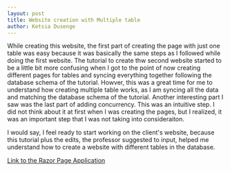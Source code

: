 ```yaml
---
layout: post
title: Website creation with Multiple table
author: Ketsia Dusenge
---
```


While creating this website, the first part of creating the page with just one table was easy because it was basically the same steps as I followed while doing the first website. The tutorial to create thw second website started to be a little bit more confusing when I got to the point of now creating different pages for tables and syncing everything together following the database schema of the tutorial. Howver, this was a great time for me to understand how creating multiple table works, as I am syncing all the data and matching the database schema of the tutorial. Another interesting part I saw was the last part of adding concurrency. This was an intuitive step. I did not think about it at first when I was creating the pages, but I realized, it was an important step that I was not taking into consideraiton.

I would say, I feel ready to start working on the client's website, because this tutorial plus the edits, the professor suggested to input, helped me understand how to create a website with different tables in the database.

[Link to the Razor Page Application](https://github.com/KetsiaD/csci340lab9)
